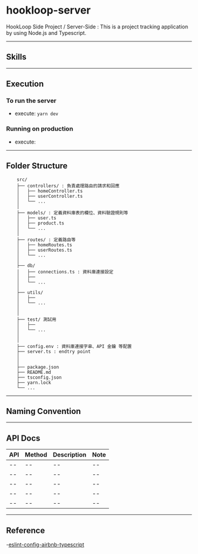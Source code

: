 # hookloop-server
HookLoop Side Project / Server-Side : This is a project tracking application by using Node.js and Typescript.

---

## Skills


---

## Execution
### To run the server
- execute: `yarn dev`

###  Running on production 
- execute: 


---

## Folder Structure
```
    src/
    ├── controllers/ : 負責處理路由的請求和回應
    │   ├── homeController.ts 
    │   ├── userController.ts
    │   └── ...
    │
    ├── models/ : 定義資料庫表的欄位、資料驗證規則等
    │   ├── user.ts
    │   ├── product.ts
    │   └── ...
    │
    ├── routes/ : 定義路由等
    │   ├── homeRoutes.ts
    │   ├── userRoutes.ts
    │   └── ...
    │
    ├── db/
    │   ├── connections.ts : 資料庫連接設定
    │   ├── 
    │   └── ...
    │
    ├── utils/
    │   ├── 
    │   └── ...
    │
    │
    ├── test/ 測試用
    │   ├── 
    │   └── ...
    │
    │
    ├── config.env : 資料庫連接字串、API 金鑰 等配置
    ├── server.ts : endtry point
    │    
    │    
    ├── package.json
    ├── README.md
    ├── tsconfig.json
    ├── yarn.lock
    └── ...

```

---

## Naming Convention



---

## API Docs
|API|Method|Description|Note|
|--|--|--|--|
|--|--|--|--|
|--|--|--|--|
|--|--|--|--|
|--|--|--|--|
|--|--|--|--|


---
## Reference

-[eslint-config-airbnb-typescript](https://github.com/iamturns/eslint-config-airbnb-typescript)